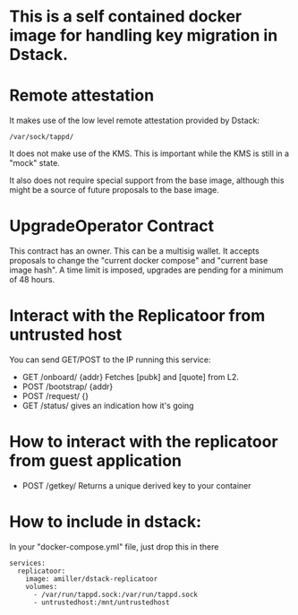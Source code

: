 This is a self contained docker image for handling key migration in Dstack.
======

Remote attestation
===================
It makes use of the low level remote attestation provided by Dstack:
```
/var/sock/tappd/
```

It does not make use of the KMS. This is important while the KMS is still in a "mock" state.

It also does not require special support from the base image, although this might be a source of future proposals to the base image.

UpgradeOperator Contract
========================
This contract has an owner. This can be a multisig wallet. It accepts proposals to change the "current docker compose" and "current base image hash".
A time limit is imposed, upgrades are pending for a minimum of 48 hours.

Interact with the Replicatoor from untrusted host
========
You can send GET/POST to the IP running this service:
- GET  /onboard/ {addr}   Fetches [pubk] and [quote] from L2.
- POST /bootstrap/  {addr}
- POST /request/  {}
- GET  /status/ gives an indication how it's going

How to interact with the replicatoor from guest application
========
- POST /getkey/
   Returns a unique derived key to your container

How to include in dstack:
===========
In your "docker-compose.yml" file, just drop this in there

```
services:
  replicatoor:
    image: amiller/dstack-replicatoor
    volumes:
      - /var/run/tappd.sock:/var/run/tappd.sock
      - untrustedhost:/mnt/untrustedhost
```